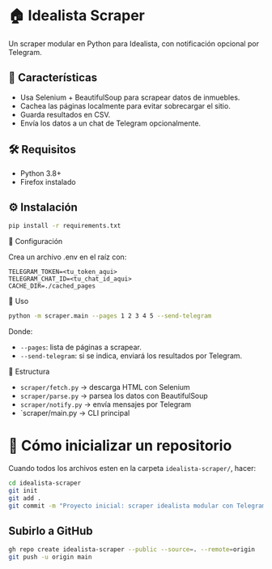 # 🏠 Idealista Scraper

Un scraper modular en Python para Idealista, con notificación opcional por Telegram.

## 🚀 Características
- Usa Selenium + BeautifulSoup para scrapear datos de inmuebles.
- Cachea las páginas localmente para evitar sobrecargar el sitio.
- Guarda resultados en CSV.
- Envía los datos a un chat de Telegram opcionalmente.

## 🛠 Requisitos
- Python 3.8+
- Firefox instalado

## ⚙ Instalación
```bash
pip install -r requirements.txt
```

🔧 Configuración

Crea un archivo .env en el raíz con:

```
TELEGRAM_TOKEN=<tu_token_aqui>
TELEGRAM_CHAT_ID=<tu_chat_id_aqui>
CACHE_DIR=./cached_pages
```

🚀 Uso

```bash
python -m scraper.main --pages 1 2 3 4 5 --send-telegram
```

Donde:

- `--pages`: lista de páginas a scrapear.
- `--send-telegram`: si se indica, enviará los resultados por Telegram.

🚀 Estructura

- `scraper/fetch.py` → descarga HTML con Selenium
- `scraper/parse.py` → parsea los datos con BeautifulSoup
- `scraper/notify.py` → envía mensajes por Telegram
- `scraper/main.py → CLI principal

# 🚀 Cómo inicializar un repositorio

Cuando todos los archivos esten en la carpeta `idealista-scraper/`, hacer:

```bash
cd idealista-scraper
git init
git add .
git commit -m "Proyecto inicial: scraper idealista modular con Telegram"
```

## Subirlo a GitHub

```bash
gh repo create idealista-scraper --public --source=. --remote=origin
git push -u origin main
```
